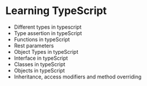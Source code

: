 # **Learning TypeScript**

* Different types in typescript
* Type assertion in typeScript
* Functions in typeScript
* Rest parameters
* Object Types in typeScript
* Interface in typeScript
* Classes in typeScript
* Objects in typeScript
* Inheritance, access modifiers and method overriding